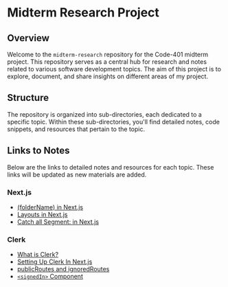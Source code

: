 # Midterm Research Project

## Overview

Welcome to the `midterm-research` repository for the Code-401 midterm project. This repository serves as a central hub for research and notes related to various software development topics. The aim of this project is to explore, document, and share insights on different areas of my project.

## Structure

The repository is organized into sub-directories, each dedicated to a specific topic. Within these sub-directories, you'll find detailed notes, code snippets, and resources that pertain to the topic.


## Links to Notes

Below are the links to detailed notes and resources for each topic. These links will be updated as new materials are added.

### Next.js
- [(folderName) in Next.js](./Next/(foldername).md)
- [Layouts in Next.js](./Next/layouts.md)
- [Catch all Segment: in Next.js](./Next//catchAllSegment.md)

### Clerk
- [What is Clerk?](./Clerk/clerk.md)
- [Setting Up Clerk In Next.js](./Clerk/settingUpClerk.md)
- [publicRoutes and ignoredRoutes](./Clerk/publicAndIgnoredRoutes.md)
- [`<signedIn>` Component](./Clerk/signedIn.md)
